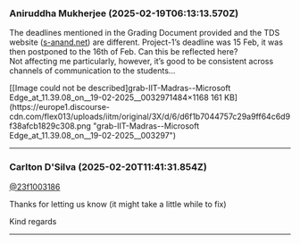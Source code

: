 ### Aniruddha Mukherjee (2025-02-19T06:13:13.570Z)

The deadlines mentioned in the Grading Document provided and the TDS website
([s-anand.net](http://s-anand.net)) are different. Project-1’s deadline was 15
Feb, it was then postponed to the 16th of Feb. Can this be reflected here?  
Not affecting me particularly, however, it’s good to be consistent across
channels of communication to the students…

[[Image could not be described]grab-IIT-Madras--Microsoft
Edge_at_11.39.08_on__19-02-2025__0032971484×1168 161
KB](https://europe1.discourse-
cdn.com/flex013/uploads/iitm/original/3X/d/6/d6f1b7044757c29a9ff64c6d9f38afcb1829c308.png
"grab-IIT-Madras--Microsoft Edge_at_11.39.08_on__19-02-2025__003297")


---
### Carlton D'Silva (2025-02-20T11:41:31.854Z)

[@23f1003186](/u/23f1003186)

Thanks for letting us know (it might take a little while to fix)

Kind regards


---
